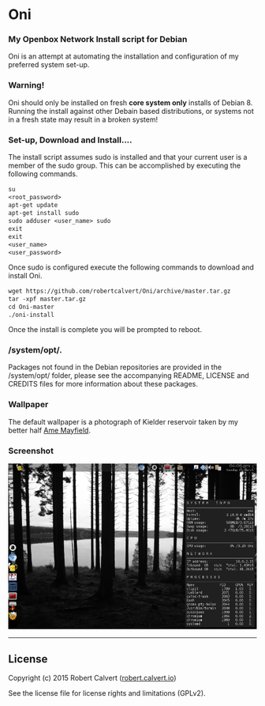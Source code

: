 # Oni

### My Openbox Network Install script for Debian

Oni is an attempt at automating the installation and configuration of my preferred system set-up.

### Warning!

Oni should only be installed on fresh **core system only** installs of Debian 8. Running the install against other Debain based distributions, or systems not in a fresh state may result in a broken system!

### Set-up, Download and Install....

The install script assumes sudo is installed and that your current user is a member of the sudo group. This can be accomplished by executing the following commands.

```
su
<root_password>
apt-get update
apt-get install sudo
sudo adduser <user_name> sudo
exit
exit
<user_name>
<user_password>
```

Once sudo is configured execute the following commands to download and install Oni.

```
wget https://github.com/robertcalvert/Oni/archive/master.tar.gz
tar -xpf master.tar.gz
cd Oni-master
./oni-install
```

Once the install is complete you will be prompted to reboot.

### /system/opt/.

Packages not found in the Debian repositories are provided in the /system/opt/ folder, please see the accompanying README, LICENSE and CREDITS files for more information about these packages.

### Wallpaper

The default wallpaper is a photograph of Kielder reservoir taken by my better half [Ame Mayfield].

### Screenshot

![screenshot](SCREENSHOT.png)

---

## License

Copyright (c) 2015 Robert Calvert ([robert.calvert.io])

See the license file for license rights and limitations (GPLv2).

[robert.calvert.io]:http://robert.calvert.io
[Ame Mayfield]:https://ello.co/amemayfield